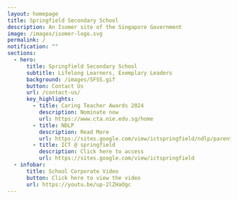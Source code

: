 ```yaml
---
layout: homepage
title: Springfield Secondary School
description: An Isomer site of the Singapore Government
image: /images/isomer-logo.svg
permalink: /
notification: ""
sections:
  - hero:
      title: Springfield Secondary School
      subtitle: Lifelong Learners, Exemplary Leaders
      background: /images/SFSS.gif
      button: Contact Us
      url: /contact-us/
      key_highlights:
        - title: Caring Teacher Awards 2024
          description: Nominate now
          url: https://www.cta.nie.edu.sg/home
        - title: NDLP
          description: Read More
          url: https://sites.google.com/view/ictspringfield/ndlp/parents-engagement-18-jan
        - title: ICT @ springfield
          description: Click here to access
          url: https://sites.google.com/view/ictspringfield
  - infobar:
      title: School Corporate Video
      button: Click here to view the video
      url: https://youtu.be/up-2lZHaOgc
---
```

